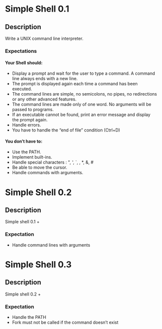 # Simple Shell 0.1

## Description
Write a UNIX command line interpreter.

### Expectations

#### Your Shell should:

- Display a prompt and wait for the user to type a command. A command line always ends with a new line.
- The prompt is displayed again each time a command has been executed.
- The command lines are simple, no semicolons, no pipes, no redirections or any other advanced features.
- The command lines are made only of one word. No arguments will be passed to programs.
- If an executable cannot be found, print an error message and display the prompt again.
- Handle errors.
- You have to handle the “end of file” condition (Ctrl+D)

#### You don’t have to:

- Use the PATH.
- Implement built-ins.
- Handle special characters : ", ', `, \, *, &, #
- Be able to move the cursor.
- Handle commands with arguments.


# Simple Shell 0.2

## Description
Simple shell 0.1 +

### Expectation
- Handle command lines with arguments


# Simple Shell 0.3

## Description
Simple shell 0.2 +

### Expectation
- Handle the PATH
- Fork must not be called if the command doesn’t exist
